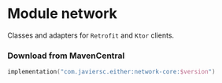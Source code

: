 # Module network

Classes and adapters for `Retrofit` and `Ktor` clients.

### Download from MavenCentral

```kotlin
implementation("com.javiersc.either:network-core:$version")
```
